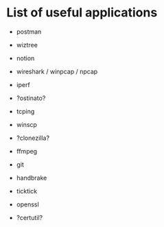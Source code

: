 # List of useful applications

- postman
- wiztree
- notion
- wireshark / winpcap / npcap
- iperf
- ?ostinato?
- tcping

- winscp
- ?clonezilla?
- ffmpeg
- git
- handbrake
- ticktick
- openssl
- ?certutil?

